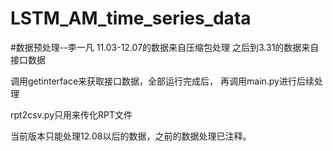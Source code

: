 # LSTM_AM_time_series_data

#数据预处理--李一凡
11.03-12.07的数据来自压缩包处理
之后到3.31的数据来自接口数据
	
调用getinterface来获取接口数据，全部运行完成后，
再调用main.py进行后续处理

rpt2csv.py只用来传化RPT文件

当前版本只能处理12.08以后的数据，之前的数据处理已注释。